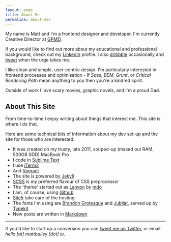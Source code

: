 ```yaml
---
layout: page
title: About Me
permalink: about-me/
---
```


<p class="lead">My name is Matt and I'm a frontend designer and developer. I'm currently Creative Director at <a href="http://www.gpmd.co.uk">GPMD</a>.</p>

If you would like to find out more about my educational and professional background, check out my [LinkedIn](http://uk.linkedin.com/in/mattpbailey) profile. I also [dribbble](https://dribbble.com/mattbailey) occasionally and [tweet](https://twitter.com/_mattbailey) when the urge takes me.

I like clean and simple, user-centric design. I'm particularly interested in frontend processes and optimisation - If <em>Sass</em>, <em>BEM</em>, <em>Grunt</em>, or <em>Critical Rendering Path</em> mean anything to you then you're a kindred spirit.

Outside of work I love scary movies, graphic novels, and I'm a proud Dad.

## About This Site

From time-to-time I enjoy writing about things that interest me. This site is where I do that.

Here are some technical bits of information about my dev set-up and the site for those who are interested:

- It was created on my trusty, late 2011, souped-up (maxed out RAM, 500GB SDD) MacBook Pro
- I code in [Sublime Text](http://www.sublimetext.com/)
- I use [iTerm2](http://iterm2.com/)
- And [Vagrant](https://www.vagrantup.com/)
- The site is powered by [Jekyll](http://jekyllrb.com/)
- [SCSS](http://sass-lang.com/) is my preferred flavour of CSS preprocessor
- The 'theme' started out as [Lanyon](http://lanyon.getpoole.com/) by [mdo](https://twitter.com/mdo)
- I am, of course, using [Github](https://github.com/)
- [Site5](http://www.site5.com/in.php?id=107430) take care of the hosting
- The fonts I'm using are [Brandon Grotesque](https://typekit.com/fonts/brandon-grotesque) and [Jubilat](https://typekit.com/fonts/jubilat), served up by [Typekit](https://typekit.com/)
- New posts are written in [Markdown](http://daringfireball.net/projects/markdown/)

---

If you'd like to start up a conversion you can [tweet me on Twitter](https://twitter.com/_mattbailey), or email *hello [at] mattbailey [dot] io*.
